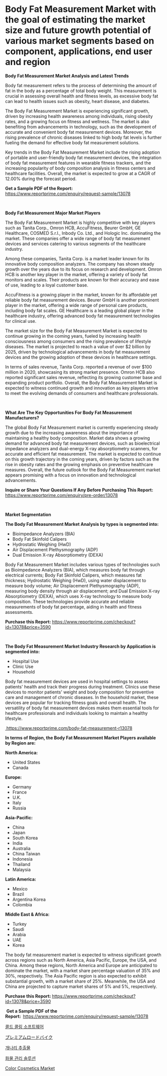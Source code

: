 <p><h1>Body Fat Measurement Market with the goal of estimating the market size and future growth potential of various market segments based on component, applications, end user and region</h1></p><p><strong>Body Fat Measurement Market Analysis and Latest Trends</strong></p>
<p><p>Body fat measurement refers to the process of determining the amount of fat in the body as a percentage of total body weight. This measurement is crucial in assessing overall health and fitness levels, as excessive body fat can lead to health issues such as obesity, heart disease, and diabetes.</p><p>The Body Fat Measurement Market is experiencing significant growth, driven by increasing health awareness among individuals, rising obesity rates, and a growing focus on fitness and wellness. The market is also benefiting from advancements in technology, such as the development of accurate and convenient body fat measurement devices. Moreover, the rising prevalence of chronic diseases linked to high body fat levels is further fueling the demand for effective body fat measurement solutions.</p><p>Key trends in the Body Fat Measurement Market include the rising adoption of portable and user-friendly body fat measurement devices, the integration of body fat measurement features in wearable fitness trackers, and the increasing popularity of body composition analysis in fitness centers and healthcare facilities. Overall, the market is expected to grow at a CAGR of 12.00% during the forecast period.</p></p>
<p><strong>Get a Sample PDF of the Report:&nbsp;</strong> <a href="https://www.reportprime.com/enquiry/request-sample/13078">https://www.reportprime.com/enquiry/request-sample/13078</a></p>
<p>&nbsp;</p>
<p><strong>Body Fat Measurement Major Market Players</strong></p>
<p><p>The Body Fat Measurement Market is highly competitive with key players such as Tanita Corp., Omron HCB, AccuFitness, Beurer GmbH, GE Healthcare, COSMED S.r.l., Inbody Co. Ltd., and Hologic Inc. dominating the market. These companies offer a wide range of body fat measurement devices and services catering to various segments of the healthcare industry.</p><p>Among these companies, Tanita Corp. is a market leader known for its innovative body composition analyzers. The company has shown steady growth over the years due to its focus on research and development. Omron HCB is another key player in the market, offering a variety of body fat monitors and scales. Their products are known for their accuracy and ease of use, leading to a loyal customer base.</p><p>AccuFitness is a growing player in the market, known for its affordable yet reliable body fat measurement devices. Beurer GmbH is another prominent player in the market, offering a wide range of personal care products, including body fat scales. GE Healthcare is a leading global player in the healthcare industry, offering advanced body fat measurement technologies for clinical use.</p><p>The market size for the Body Fat Measurement Market is expected to continue growing in the coming years, fueled by increasing health consciousness among consumers and the rising prevalence of lifestyle diseases. The market is projected to reach a value of over $2 billion by 2025, driven by technological advancements in body fat measurement devices and the growing adoption of these devices in healthcare settings.</p><p>In terms of sales revenue, Tanita Corp. reported a revenue of over $100 million in 2020, showcasing its strong market presence. Omron HCB also reported significant sales revenue, reflecting its growing customer base and expanding product portfolio. Overall, the Body Fat Measurement Market is expected to witness continued growth and innovation as key players strive to meet the evolving demands of consumers and healthcare professionals.</p></p>
<p>&nbsp;</p>
<p><strong>What Are The Key Opportunities For Body Fat Measurement Manufacturers?</strong></p>
<p><p>The global Body Fat Measurement market is currently experiencing steady growth due to the increasing awareness about the importance of maintaining a healthy body composition. Market data shows a growing demand for advanced body fat measurement devices, such as bioelectrical impedance analyzers and dual-energy X-ray absorptiometry scanners, for accurate and efficient fat measurement. The market is expected to continue on this growth trajectory in the coming years, driven by factors such as the rise in obesity rates and the growing emphasis on preventive healthcare measures. Overall, the future outlook for the Body Fat Measurement market appears promising with a focus on innovation and technological advancements.</p></p>
<p><strong>Inquire or Share Your Questions If Any Before Purchasing This Report:</strong> <a href="https://www.reportprime.com/enquiry/pre-order/13078">https://www.reportprime.com/enquiry/pre-order/13078</a></p>
<p>&nbsp;</p>
<p><strong>Market Segmentation</strong></p>
<p><strong>The Body Fat Measurement Market Analysis by types is segmented into:</strong></p>
<p><ul><li>Bioimpedance Analyzers (BIA)</li><li>Body Fat Skinfold Calipers</li><li>Hydrostatic Weighing (HwD)</li><li>Air Displacement Plethysmography (ADP)</li><li>Dual Emission X-ray Absorptiometry (DEXA)</li></ul></p>
<p><p>Body Fat Measurement Market includes various types of technologies such as Bioimpedance Analyzers (BIA), which measures body fat through electrical currents; Body Fat Skinfold Calipers, which measures fat thickness; Hydrostatic Weighing (HwD), using water displacement to measure body volume; Air Displacement Plethysmography (ADP), measuring body density through air displacement; and Dual Emission X-ray Absorptiometry (DEXA), which uses X-ray technology to measure body composition. These technologies provide accurate and reliable measurements of body fat percentage, aiding in health and fitness assessments.</p></p>
<p><strong>Purchase this Report:&nbsp;</strong><a href="https://www.reportprime.com/checkout?id=13078&price=3590">https://www.reportprime.com/checkout?id=13078&price=3590</a></p>
<p>&nbsp;</p>
<p><strong>The Body Fat Measurement Market Industry Research by Application is segmented into:</strong></p>
<p><ul><li>Hospital Use</li><li>Clinic Use</li><li>Household</li></ul></p>
<p><p>Body fat measurement devices are used in hospital settings to assess patients' health and track their progress during treatment. Clinics use these devices to monitor patients' weight and body composition for preventive care and management of chronic diseases. In the household market, these devices are popular for tracking fitness goals and overall health. The versatility of body fat measurement devices makes them essential tools for healthcare professionals and individuals looking to maintain a healthy lifestyle.</p></p>
<p><a href="https://www.reportprime.com/body-fat-measurement-r13078">&nbsp;https://www.reportprime.com/body-fat-measurement-r13078</a></p>
<p><strong>In terms of Region, the Body Fat Measurement Market Players available by Region are:</strong></p>
<p>
    <p> <strong> North America: </strong>
        <ul>
            <li>United States</li>
            <li>Canada</li>
        </ul>
        </p> 
    <p> <strong> Europe: </strong>
        <ul>
            <li>Germany</li>
            <li>France</li>
            <li>U.K.</li>
            <li>Italy</li>
            <li>Russia</li>
        </ul>
        </p> 
    <p> <strong> Asia-Pacific: </strong>
        <ul>
            <li>China</li>
            <li>Japan</li>
            <li>South Korea</li>
            <li>India</li>
            <li>Australia</li>
            <li>China Taiwan</li>
            <li>Indonesia</li>
            <li>Thailand</li>
            <li>Malaysia</li>
        </ul>
        </p> 
    <p> <strong> Latin America: </strong>
        <ul>
            <li>Mexico</li>
            <li>Brazil</li>
            <li>Argentina Korea</li>
            <li>Colombia</li>
        </ul>
        </p> 
    <p> <strong> Middle East & Africa: </strong>
        <ul>
            <li>Turkey</li>
            <li>Saudi</li>
            <li>Arabia</li>
            <li>UAE</li>
            <li>Korea</li>
        </ul>
    </p>
    </p>
<p><p>The body fat measurement market is expected to witness significant growth across regions such as North America, Asia Pacific, Europe, the USA, and China. Among these regions, North America and Europe are anticipated to dominate the market, with a market share percentage valuation of 35% and 30%, respectively. The Asia Pacific region is also expected to exhibit substantial growth, with a market share of 25%. Meanwhile, the USA and China are projected to capture market shares of 5% and 5%, respectively.</p></p>
<p><strong>Purchase this Report: </strong><a href="https://www.reportprime.com/checkout?id=13078&price=3590">https://www.reportprime.com/checkout?id=13078&price=3590</a></p>
<p>&nbsp;<strong>Get a Sample PDF of the Report:&nbsp;&nbsp;</strong><a href="https://www.reportprime.com/enquiry/request-sample/13078">https://www.reportprime.com/enquiry/request-sample/13078</a></p>
<p><strong></strong></p>
<p><p><a href="https://medium.com/@lilmama456456/cold-calling-software-market-%EC%8B%9C%EC%9E%A5-cagr-%EC%8B%9C%EC%9E%A5-%EB%8F%99%ED%96%A5-%EB%B0%8F-%EC%84%B1%EC%9E%A5-%EC%A0%84%EB%9E%B5%EC%97%90-%EB%8C%80%ED%95%9C-%ED%86%B5%EC%B0%B0%EB%A0%A5-bb9f86e0c091">콜드 콜링 소프트웨어</a></p><p><a href="https://github.com/oqxogxyvqe90775/Market-Research-Report-List-2/blob/main/721250476235.md">プレミアムロードバイク</a></p><p><a href="https://medium.com/@minimini78678/2024-2031%EB%85%84-%EA%B8%B0%EA%B0%84%EC%9D%84-%EB%8C%80%EC%83%81%EC%9C%BC%EB%A1%9C-%EC%98%88%EC%B8%A1%EB%90%9C-%EA%B8%88%EB%AA%A8%EC%B4%88-%EC%B6%94%EC%B6%9C%EB%AC%BC-%EC%8B%9C%EC%9E%A5-%EB%8F%99%ED%96%A5-%EB%B0%8F-%EC%8B%9C%EC%9E%A5-%EB%B6%84%EC%84%9D-f48b66981c3c">개나리 추출물</a></p><p><a href="https://github.com/lzrvbyqzftro57/Market-Research-Report-List-2/blob/main/451098072047.md">화물 관리 솔루션</a></p><p><a href="https://issuu.com/reportprime-2/docs/color-cosmetics-market-size-2030.pptx">Color Cosmetics Market</a></p></p>